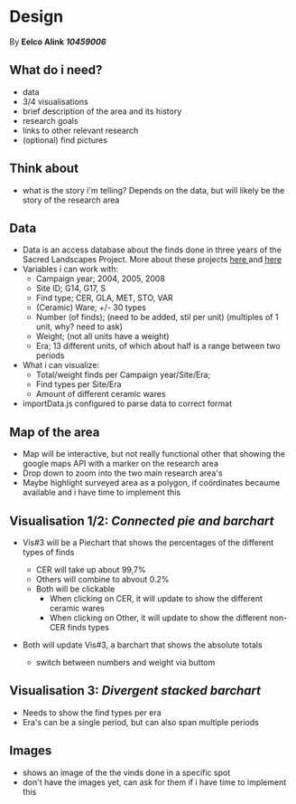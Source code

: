 # Design
By **Eelco Alink** ***10459006***

## What do i need?

- data
- 3/4 visualisations
- brief description of the area and its history
- research goals
- links to other relevant research
- (optional) find pictures

## Think about

- what is the story i'm telling? Depends on the data, but will likely be the story of the research area

## Data

<!-- - data will be a combination of MS access database, shapefiles, ESRI Geodatabase, .tiff images (often RAW)
- to restructure and use this data for visualisations is going to take some time
- best suggested way of doing so will probably be to convert seperate elements of the database to json files
- shapefile might be used to create the first visualisation -->
- Data is an access database about the finds done in three years of the Sacred Landscapes Project.
More about these projects <a href="http://www.surveyarchaeology.eu/Sacred+Landscape+Project"> here </a> and <a href="https://landscapesofearlyromancolonization.com/fieldwork/slp/">here</a>
- Variables i can work with:
	- Campaign year; 2004, 2005, 2008 
	- Site ID; G14, G17, S
	- Find type; CER, GLA, MET, STO, VAR
	- (Ceramic) Ware; +/- 30 types
	- Number (of finds); (need to be added, stil per unit) (multiples of 1 unit, why? need to ask)
	- Weight; (not all units have a weight)
	- Era; 13 different units, of which about half is a range between two periods
- What i can visualize:
	- Total/weight finds per Campaign year/Site/Era;
	- Find types per Site/Era
	- Amount of different ceramic wares
- importData.js configured to parse data to correct format

## Map of the area

<!-- - Map of the research area, overlay with a grid
- grid shows the defined areas that have been surveyed
- each polygon of the grid is color coded to indicate the find density
- Will have (at least innitially) a drop down to select a specific area to examine in visualisation 2 -->
- Map will be interactive, but not really functional other that showing the google maps API with a marker on the research area
- Drop down to zoom into the two main research area's
- Maybe highlight surveyed area as a polygon, if coördinates becaume available and i have time to implement this

## Visualisation 1/2: *Connected pie and barchart*

<!-- - Must finds should have, at least, a rough dating attached to them. This visualisation is meant to convey the relation between the amount of find, their type and their date. This way, the user can compare the amount of find per area to their historical period. -->
- Vis#3 will be a Piechart that shows the percentages of the different types of finds
	- CER will take up about 99,7%
	- Others will combine to abvout 0.2%
	- Both will be clickable
		- When clicking on CER, it will update to show the different ceramic wares
		- When clicking on Other, it will update to show the different non-CER finds types

- Both will update Vis#3, a barchart that shows the absolute totals 
	- switch between numbers and weight via buttom

## Visualisation 3: *Divergent stacked barchart*

<!-- - This needs to show at least two variables, namelijk the different types of vinds and their amounts
- Will initially show the total amount of vinds of the entire area, but will change according to the selected polygon in Vis1
- Also linked to this is the image database. This will initialy show a random or prominent vind of the entire assemblage, but will change according to the highlighted polygon.
- Further changes and datamanipulation will be possible for the user via a slider. However, what this will actually be changing will strongly depend on the research aims of the project which data i will be using -->
- Needs to show the find types per era
- Era's can be a single period, but can also span multiple periods


## Images

- shows an image of the the vinds done in a specific spot
- don't have the images yet, can ask for them if i have time to implement this
